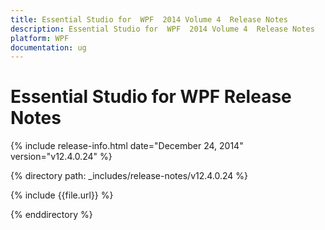 ```yaml
---
title: Essential Studio for  WPF  2014 Volume 4  Release Notes  
description: Essential Studio for  WPF  2014 Volume 4  Release Notes  
platform: WPF
documentation: ug
---
```


# Essential Studio for  WPF  Release Notes  

{% include release-info.html date="December 24, 2014"  version="v12.4.0.24" %} 


{% directory path: _includes/release-notes/v12.4.0.24 %}

{% include {{file.url}} %}

{% enddirectory %}